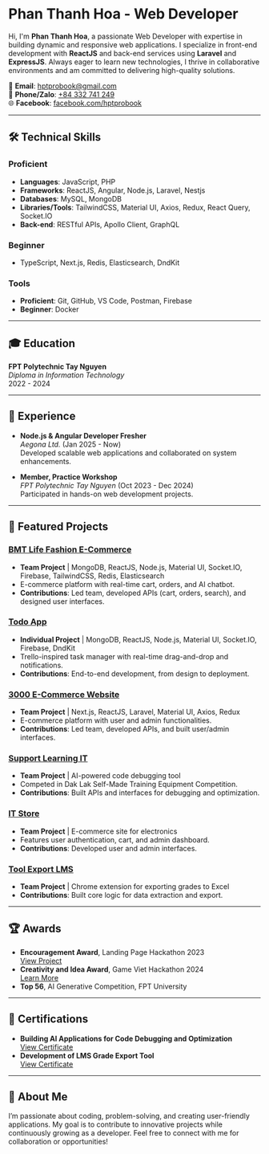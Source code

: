 # Phan Thanh Hoa - Web Developer

Hi, I'm **Phan Thanh Hoa**, a passionate Web Developer with expertise in building dynamic and responsive web applications. I specialize in front-end development with **ReactJS** and back-end services using **Laravel** and **ExpressJS**. Always eager to learn new technologies, I thrive in collaborative environments and am committed to delivering high-quality solutions.

📧 **Email**: [hptprobook@gmail.com](mailto:hptprobook@gmail.com)  
📱 **Phone/Zalo**: [+84 332 741 249](https://zalo.me/0332741249)  
🌐 **Facebook**: [facebook.com/hptprobook](https://www.facebook.com/hptprobook)

---

## 🛠️ Technical Skills

### Proficient
- **Languages**: JavaScript, PHP
- **Frameworks**: ReactJS, Angular, Node.js, Laravel, Nestjs
- **Databases**: MySQL, MongoDB
- **Libraries/Tools**: TailwindCSS, Material UI, Axios, Redux, React Query, Socket.IO
- **Back-end**: RESTful APIs, Apollo Client, GraphQL

### Beginner
- TypeScript, Next.js, Redis, Elasticsearch, DndKit

### Tools
- **Proficient**: Git, GitHub, VS Code, Postman, Firebase
- **Beginner**: Docker

---

## 🎓 Education
**FPT Polytechnic Tay Nguyen**  
*Diploma in Information Technology*  
2022 - 2024

---

## 💼 Experience
- **Node.js & Angular Developer Fresher**  
  *Aegona Ltd.* (Jan 2025 - Now)  
  Developed scalable web applications and collaborated on system enhancements.

- **Member, Practice Workshop**  
  *FPT Polytechnic Tay Nguyen* (Oct 2023 - Dec 2024)  
  Participated in hands-on web development projects.

---

## 📂 Featured Projects

### [BMT Life Fashion E-Commerce](https://github.com/hptprobook/datn)
- **Team Project** | MongoDB, ReactJS, Node.js, Material UI, Socket.IO, Firebase, TailwindCSS, Redis, Elasticsearch
- E-commerce platform with real-time cart, orders, and AI chatbot.
- **Contributions**: Led team, developed APIs (cart, orders, search), and designed user interfaces.

### [Todo App](https://github.com/hptprobook/frontend-framework)
- **Individual Project** | MongoDB, ReactJS, Node.js, Material UI, Socket.IO, Firebase, DndKit
- Trello-inspired task manager with real-time drag-and-drop and notifications.
- **Contributions**: End-to-end development, from design to deployment.

### [3000 E-Commerce Website](https://github.com/hptprobook/3000)
- **Team Project** | Next.js, ReactJS, Laravel, Material UI, Axios, Redux
- E-commerce platform with user and admin functionalities.
- **Contributions**: Led team, developed APIs, and built user/admin interfaces.

### [Support Learning IT](https://github.com/hptprobook/trainning_equipment_2024)
- **Team Project** | AI-powered code debugging tool
- Competed in Dak Lak Self-Made Training Equipment Competition.
- **Contributions**: Built APIs and interfaces for debugging and optimization.

### [IT Store](https://github.com/hptprobook/DuAnMau-NoCode)
- **Team Project** | E-commerce site for electronics
- Features user authentication, cart, and admin dashboard.
- **Contributions**: Developed user and admin interfaces.

### [Tool Export LMS](https://chromewebstore.google.com/detail/export-score/nligchepkpodlccjkjliepebgloolfee?authuser=0&hl=vi)
- **Team Project** | Chrome extension for exporting grades to Excel
- **Contributions**: Built core logic for data extraction and export.

---

## 🏆 Awards
- **Encouragement Award**, Landing Page Hackathon 2023  
  [View Project](https://landing-page-hackathon.vercel.app)
- **Creativity and Idea Award**, Game Viet Hackathon 2024  
  [Learn More](https://caodang.fpt.edu.vn/tin-tuc-poly/blog/nhin-lai-tran-chung-ket-game-viet-hackathon-90-ngay-tao-dung-tuong-lai.html)
- **Top 56**, AI Generative Competition, FPT University

---

## 📜 Certifications
- **Building AI Applications for Code Debugging and Optimization**  
  [View Certificate](https://xuongthuchanh.poly.edu.vn/certificate/PK02909/65d447264c768e0c1dbef624)
- **Development of LMS Grade Export Tool**  
  [View Certificate](https://xuongthuchanh.poly.edu.vn/certificate/PK02909/65fbb01783e27d8e3458d8a6)

---

## 🌟 About Me
I’m passionate about coding, problem-solving, and creating user-friendly applications. My goal is to contribute to innovative projects while continuously growing as a developer. Feel free to connect with me for collaboration or opportunities!
